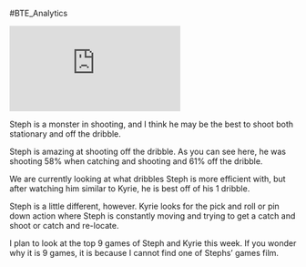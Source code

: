 #BTE_Analytics

![BTE_Analytics](https://github.com/rashadwest/rashadwest.github.io/blob/master/_posts/Stephen%20Curry%20_%209%20Game%20stats%20(1).pdf?raw=true)

Steph is a monster in shooting, and I think he may be the best to shoot both stationary and off the dribble. 

Steph is amazing at shooting off the dribble. As you can see here, he was shooting 58% when catching and shooting and 61% off the dribble. 

We are currently looking at what dribbles Steph is more efficient with, but after watching him similar to Kyrie, he is best off of his 1 dribble.  

Steph is a little different, however. Kyrie looks for the pick and roll or pin down action where Steph is constantly moving and trying to get a catch and shoot or catch and re-locate. 

I plan to look at the top 9 games of Steph and Kyrie this week.  If you wonder why it is 9 games, it is because I cannot find one of Stephs’ games film. 
